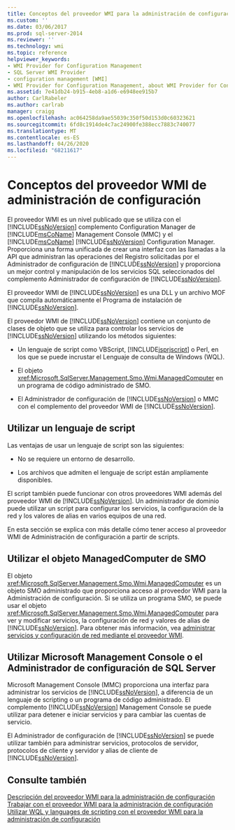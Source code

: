 ```yaml
---
title: Conceptos del proveedor WMI para la administración de configuración | Microsoft Docs
ms.custom: ''
ms.date: 03/06/2017
ms.prod: sql-server-2014
ms.reviewer: ''
ms.technology: wmi
ms.topic: reference
helpviewer_keywords:
- WMI Provider for Configuration Management
- SQL Server WMI Provider
- configuration management [WMI]
- WMI Provider for Configuration Management, about WMI Provider for Configuration Management
ms.assetid: 7e41db24-b915-4eb8-a1d6-e6948ee915b7
author: CarlRabeler
ms.author: carlrab
manager: craigg
ms.openlocfilehash: ac064258da9ae55039c350f50d153d0c60323621
ms.sourcegitcommit: 6fd8c1914de4c7ac24900fe388ecc7883c740077
ms.translationtype: MT
ms.contentlocale: es-ES
ms.lasthandoff: 04/26/2020
ms.locfileid: "68211617"
---
```

# <a name="wmi-provider-for-configuration-management-concepts"></a>Conceptos del proveedor WMI de administración de configuración
  El proveedor WMI es un nivel publicado que se utiliza con el [!INCLUDE[ssNoVersion](../../includes/ssnoversion-md.md)] complemento Configuration Manager de [!INCLUDE[msCoName](../../includes/msconame-md.md)] Management Console (MMC) y el [!INCLUDE[msCoName](../../includes/msconame-md.md)] [!INCLUDE[ssNoVersion](../../includes/ssnoversion-md.md)] Configuration Manager. Proporciona una forma unificada de crear una interfaz con las llamadas a la API que administran las operaciones del Registro solicitadas por el Administrador de configuración de [!INCLUDE[ssNoVersion](../../includes/ssnoversion-md.md)] y proporciona un mejor control y manipulación de los servicios SQL seleccionados del complemento Administrador de configuración de [!INCLUDE[ssNoVersion](../../includes/ssnoversion-md.md)].  
  
 El proveedor WMI de [!INCLUDE[ssNoVersion](../../includes/ssnoversion-md.md)] es una DLL y un archivo MOF que compila automáticamente el Programa de instalación de [!INCLUDE[ssNoVersion](../../includes/ssnoversion-md.md)].  
  
 El proveedor WMI de [!INCLUDE[ssNoVersion](../../includes/ssnoversion-md.md)] contiene un conjunto de clases de objeto que se utiliza para controlar los servicios de [!INCLUDE[ssNoVersion](../../includes/ssnoversion-md.md)] utilizando los métodos siguientes:  
  
-   Un lenguaje de script como VBScript, [!INCLUDE[jsprjscript](../../includes/jsprjscript-md.md)] o Perl, en los que se puede incrustar el Lenguaje de consulta de Windows (WQL).  
  
-   El objeto <xref:Microsoft.SqlServer.Management.Smo.Wmi.ManagedComputer> en un programa de código administrado de SMO.  
  
-   El Administrador de configuración de [!INCLUDE[ssNoVersion](../../includes/ssnoversion-md.md)] o MMC con el complemento del proveedor WMI de [!INCLUDE[ssNoVersion](../../includes/ssnoversion-md.md)].  
  
## <a name="using-a-script-language"></a>Utilizar un lenguaje de script  
 Las ventajas de usar un lenguaje de script son las siguientes:  
  
-   No se requiere un entorno de desarrollo.  
  
-   Los archivos que admiten el lenguaje de script están ampliamente disponibles.  
  
 El script también puede funcionar con otros proveedores WMI además del proveedor WMI de [!INCLUDE[ssNoVersion](../../includes/ssnoversion-md.md)]. Un administrador de dominio puede utilizar un script para configurar los servicios, la configuración de la red y los valores de alias en varios equipos de una red.  
  
 En esta sección se explica con más detalle cómo tener acceso al proveedor WMI de Administración de configuración a partir de scripts.  
  
## <a name="using-the-smo-managedcomputer-object"></a>Utilizar el objeto ManagedComputer de SMO  
 El objeto <xref:Microsoft.SqlServer.Management.Smo.Wmi.ManagedComputer> es un objeto SMO administrado que proporciona acceso al proveedor WMI para la Administración de configuración. Si se utiliza un programa SMO, se puede usar el objeto <xref:Microsoft.SqlServer.Management.Smo.Wmi.ManagedComputer> para ver y modificar servicios, la configuración de red y valores de alias de [!INCLUDE[ssNoVersion](../../includes/ssnoversion-md.md)]. Para obtener más información, vea [administrar servicios y configuración de red mediante el proveedor WMI](../server-management-objects-smo/tasks/managing-services-and-network-settings-by-using-wmi-provider.md).  
  
## <a name="using-the-microsoft-management-console-or-sql-server-configuration-manager"></a>Utilizar Microsoft Management Console o el Administrador de configuración de SQL Server  
 Microsoft Management Console (MMC) proporciona una interfaz para administrar los servicios de [!INCLUDE[ssNoVersion](../../includes/ssnoversion-md.md)], a diferencia de un lenguaje de scripting o un programa de código administrado. El complemento [!INCLUDE[ssNoVersion](../../includes/ssnoversion-md.md)] Management Console se puede utilizar para detener e iniciar servicios y para cambiar las cuentas de servicio.  
  
 El Administrador de configuración de [!INCLUDE[ssNoVersion](../../includes/ssnoversion-md.md)] se puede utilizar también para administrar servicios, protocolos de servidor, protocolos de cliente y servidor y alias de cliente de [!INCLUDE[ssNoVersion](../../includes/ssnoversion-md.md)].  
  
## <a name="see-also"></a>Consulte también  
 [Descripción del proveedor WMI para la administración de configuración](understanding-the-wmi-provider-for-configuration-management.md)   
 [Trabajar con el proveedor WMI para la administración de configuración](working-with-the-wmi-provider-for-configuration-management.md)   
 [Utilizar WQL y languages de scripting con el proveedor WMI para la administración de configuración](using-wql-and-scripting-languages-with-the-wmi-provider.md)  
  
  
